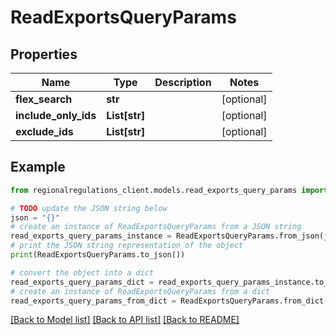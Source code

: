# ReadExportsQueryParams


## Properties

Name | Type | Description | Notes
------------ | ------------- | ------------- | -------------
**flex_search** | **str** |  | [optional] 
**include_only_ids** | **List[str]** |  | [optional] 
**exclude_ids** | **List[str]** |  | [optional] 

## Example

```python
from regionalregulations_client.models.read_exports_query_params import ReadExportsQueryParams

# TODO update the JSON string below
json = "{}"
# create an instance of ReadExportsQueryParams from a JSON string
read_exports_query_params_instance = ReadExportsQueryParams.from_json(json)
# print the JSON string representation of the object
print(ReadExportsQueryParams.to_json())

# convert the object into a dict
read_exports_query_params_dict = read_exports_query_params_instance.to_dict()
# create an instance of ReadExportsQueryParams from a dict
read_exports_query_params_from_dict = ReadExportsQueryParams.from_dict(read_exports_query_params_dict)
```
[[Back to Model list]](../README.md#documentation-for-models) [[Back to API list]](../README.md#documentation-for-api-endpoints) [[Back to README]](../README.md)


